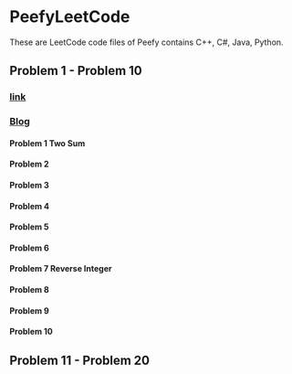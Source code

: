 # PeefyLeetCode

These are LeetCode code files of Peefy contains C++, C#, Java, Python.

## Problem 1 - Problem 10

### [link](https://github.com/Peefy/PeefyLeetCode/blob/master/README1_10.md)

### [Blog](https://peefy.github.io)

#### Problem 1 Two Sum

#### Problem 2
#### Problem 3
#### Problem 4
#### Problem 5
#### Problem 6
#### Problem 7 Reverse Integer
#### Problem 8
#### Problem 9
#### Problem 10

## Problem 11 -  Problem 20


